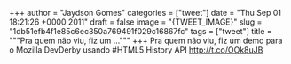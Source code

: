
+++
author = "Jaydson Gomes"
categories = ["tweet"]
date = "Thu Sep 01 18:21:26 +0000 2011"
draft = false
image = "{TWEET_IMAGE}"
slug = "1db51efb4f1e85c6ec350a769491f029c16867fc"
tags = ["tweet"]
title = """Pra quem não viu, fiz um ..."""
+++
Pra quem não viu, fiz um demo para o Mozilla DevDerby usando #HTML5 History API http://t.co/OOk8uJB
